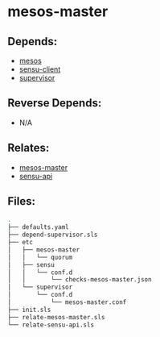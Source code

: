 # mesos-master

## Depends:

  -  [mesos](/salt/mesos)
  -  [sensu-client](/salt/sensu-client)
  -  [supervisor](/salt/supervisor)

## Reverse Depends:

  -  N/A

## Relates:

  -  [mesos-master](/salt/mesos-master)
  -  [sensu-api](/salt/sensu-api)

## Files:

```bash
.
├── defaults.yaml
├── depend-supervisor.sls
├── etc
│   ├── mesos-master
│   │   └── quorum
│   ├── sensu
│   │   └── conf.d
│   │       └── checks-mesos-master.json
│   └── supervisor
│       └── conf.d
│           └── mesos-master.conf
├── init.sls
├── relate-mesos-master.sls
└── relate-sensu-api.sls
```
